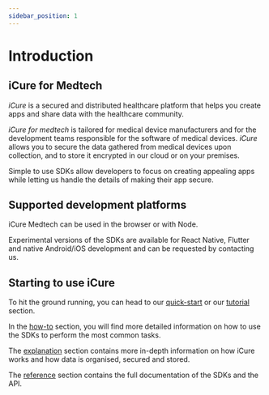 ```yaml
---
sidebar_position: 1
---
```


# Introduction

## iCure for Medtech

*iCure* is a secured and distributed healthcare platform that helps you create apps and share data with the healthcare community.

*iCure for medtech* is tailored for medical device manufacturers and for the development teams responsible for the software of medical devices.
*iCure* allows you to secure the data gathered from medical devices upon collection, and to store it encrypted in our cloud or on your premises.

Simple to use SDKs allow developers to focus on creating appealing apps while letting us handle the details of making their app secure.  

## Supported development platforms

iCure Medtech can be used in the browser or with Node.

Experimental versions of the SDKs are available for React Native, Flutter and native Android/iOS development and can be requested by contacting us.

## Starting to use iCure

To hit the ground running, you can head to our [quick-start](./quick-start.md) or our [tutorial](./tutorial/index.md) section.

In the [how-to](./how-to/index.md) section, you will find more detailed information on how to use the SDKs to perform the most common tasks.

The [explanation](./explanations/index.md) section contains more in-depth information on how iCure works and how data is organised, secured and stored.

The [reference](./references/index.md) section contains the full documentation of the SDKs and the API.